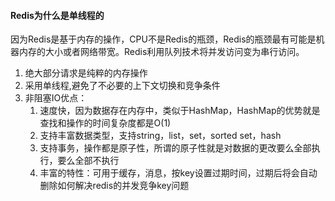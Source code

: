 #### Redis为什么是单线程的
因为Redis是基于内存的操作，CPU不是Redis的瓶颈，Redis的瓶颈最有可能是机器内存的大小或者网络带宽。Redis利用队列技术将并发访问变为串行访问。

1. 绝大部分请求是纯粹的内存操作
2. 采用单线程,避免了不必要的上下文切换和竞争条件
3. 非阻塞IO优点：
    1. 速度快，因为数据存在内存中，类似于HashMap，HashMap的优势就是查找和操作的时间复杂度都是O(1)
    2. 支持丰富数据类型，支持string，list，set，sorted set，hash
    3. 支持事务，操作都是原子性，所谓的原子性就是对数据的更改要么全部执行，要么全部不执行
    4. 丰富的特性：可用于缓存，消息，按key设置过期时间，过期后将会自动删除如何解决redis的并发竞争key问题